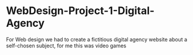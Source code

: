 # WebDesign-Project-1-Digital-Agency
For Web design we had to create a fictitious digital agency website about a self-chosen subject, for me this was video games
